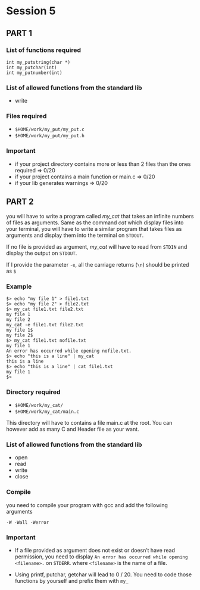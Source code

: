 # Session 5

## PART 1

### List of functions required

```
int my_putstring(char *)
int my_putchar(int)
int my_putnumber(int)
```

### List of allowed functions from the standard lib

* write

### Files required

* `$HOME/work/my_put/my_put.c`
* `$HOME/work/my_put/my_put.h`

### Important

* if your project directory contains more or less than 2 files than the ones required => 0/20
* if your project contains a main function or main.c => 0/20
* if your lib generates warnings => 0/20

## PART 2

you will have to write a program called *my_cat* that takes an infinite numbers
of files as arguments.
Same as the command *cat* which display files into your terminal, you will have to write a
similar program that takes files as arguments and display them into the terminal on
`STDOUT`.

If no file is provided as argument, *my_cat* will have to read from `STDIN` and display the output
on `STDOUT`.

If I provide the parameter `-e`, all the carriage returns (`\n`) should be printed as `$`

### Example

```
$> echo "my file 1" > file1.txt
$> echo "my file 2" > file2.txt
$> my_cat file1.txt file2.txt
my file 1
my file 2
my_cat -e file1.txt file2.txt
my file 1$
my file 2$
$> my_cat file1.txt nofile.txt
my file 1
An error has occurred while opening nofile.txt.
$> echo "this is a line" | my_cat
this is a line
$> echo "this is a line" | cat file1.txt
my file 1
$>
```


### Directory required

* `$HOME/work/my_cat/`
* `$HOME/work/my_cat/main.c`

This directory will have to contains a file main.c at the root. You can however
add as many C and Header file as your want.

### List of allowed functions from the standard lib

* open
* read
* write
* close

### Compile

you need to compile your program with gcc and add the following arguments

```
-W -Wall -Werror
```

### Important

* If a file provided as argument does not exist or doesn’t have read permission, you need to
display `An error has occurred while opening <filename>.` on `STDERR`. where `<filename>` is
the name of a file.

* Using printf, putchar, getchar will lead to 0 / 20. You need to code those functions by
yourself and prefix them with `my_`
